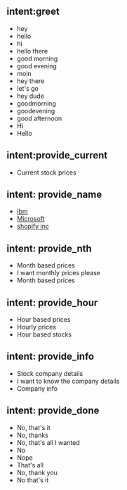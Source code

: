 ## intent:greet
- hey
- hello
- hi
- hello there
- good morning
- good evening
- moin
- hey there
- let's go
- hey dude
- goodmorning
- goodevening
- good afternoon
- Hi
- Hello

## intent:provide_current
- Current stock prices

## intent: provide_name
- [ibm](stock:ibm)
- [Microsoft](stock:microsoft)
- [shopify inc](stock:shop)

## intent: provide_nth
- Month based prices
- I want monthly prices please
- Month based prices

## intent: provide_hour
- Hour based prices
- Hourly prices
- Hour based stocks

## intent: provide_info
- Stock company details
- I want to know the company details
- Company info

## intent: provide_done
- No, that's it
- No, thanks
- No, that's all I wanted
- No
- Nope
- That's all
- No, thank you
- No that's it
